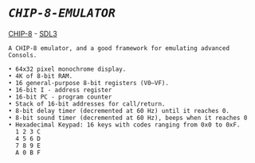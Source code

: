 
# *`CHIP-8-EMULATOR`*

<a href="https://en.wikipedia.org/wiki/CHIP-8">CHIP-8</a> - <a href="https://www.libsdl.org/">SDL3</a>

```
A CHIP-8 emulator, and a good framework for emulating advanced Consols.

• 64x32 pixel monochrome display.
• 4K of 8-bit RAM.
• 16 general-purpose 8-bit registers (V0–VF).
• 16-bit I - address register
• 16-bit PC - program counter
• Stack of 16-bit addresses for call/return.
• 8-bit delay timer (decremented at 60 Hz) until it reaches 0.
• 8-bit sound timer (decremented at 60 Hz), beeps when it reaches 0
• Hexadecimal Keypad: 16 keys with codes ranging from 0x0 to 0xF.
  1 2 3 C
  4 5 6 D
  7 8 9 E
  A 0 B F
```
